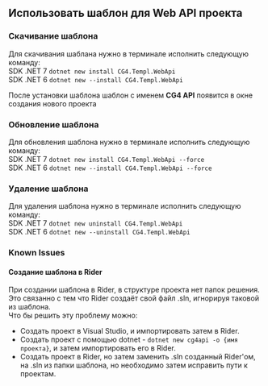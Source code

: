 ## Использовать шаблон для Web API проекта

### Скачивание шаблона
Для скачивания шаблана нужно в терминале исполнить следующую команду:<br/>
SDK .NET 7 ```dotnet new install CG4.Templ.WebApi```<br/>
SDK .NET 6 ```dotnet new --install CG4.Templ.WebApi```

После установки шаблона шаблон с именем <b>CG4 API</b> появится в окне создания нового проекта

### Обновление шаблона
Для обновления шаблона нужно в терминале исполнить следующую команду:<br/>
SDK .NET 7 ```dotnet new install CG4.Templ.WebApi --force```<br/>
SDK .NET 6 ```dotnet new --install CG4.Templ.WebApi --force```

### Удаление шаблона
Для удаления шаблона нужно в терминале исполнить следующую команду:<br/>
SDK .NET 7 ```dotnet new uninstall CG4.Templ.WebApi```<br/>
SDK .NET 6 ```dotnet new --uninstall CG4.Templ.WebApi```

### Known Issues
#### Создание шаблона в Rider
При создании шаблона в Rider, в структуре проекта нет папок решения.<br/>
Это связанно с тем что Rider создаёт свой файл .sln, игнорируя таковой из шаблона.<br/>
Что бы решить эту проблему можно:
- Создать проект в Visual Studio, и импортировать затем в Rider.
- Создать проект с помощью dotnet - ```dotnet new cg4api -o {имя проекта}```, и затем импортировать его в Rider.
- Создать проект в Rider, но затем заменить .sln созданный Rider'ом, на .sln из папки шаблона, но необходимо затем исправить пути к проектам.

